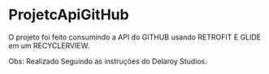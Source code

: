# ProjetcApiGitHub
O projeto foi feito consumindo a API do GITHUB usando RETROFIT E GLIDE em um RECYCLERVIEW.

Obs: Realizado Seguindo as instruções do Delaroy Studios.

